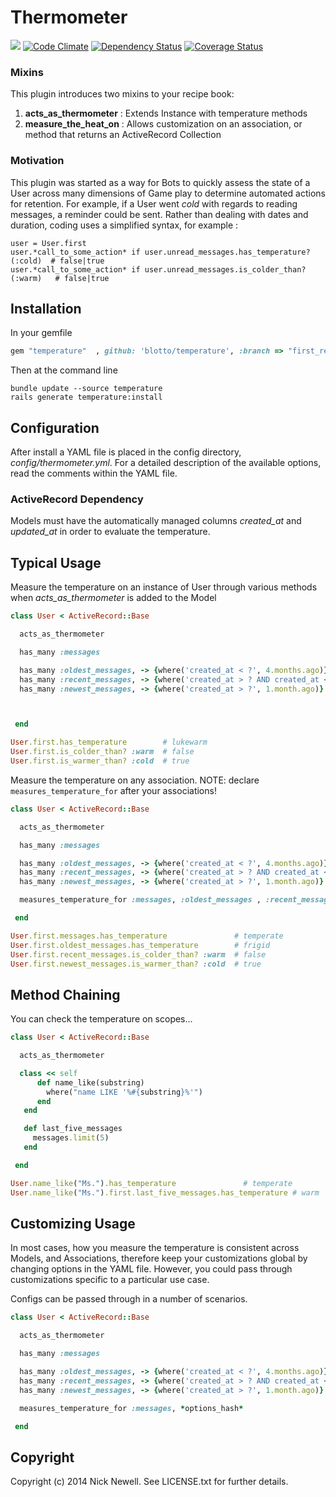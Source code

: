 Thermometer
=======

[<img src="https://secure.travis-ci.org/blotto/thermometer.png" />](http://travis-ci.org/blotto/thermometer)
[![Code Climate](https://codeclimate.com/github/blotto/thermometer.png)](https://codeclimate.com/github/blotto/thermometer)
[![Dependency Status](https://gemnasium.com/blotto/thermometer.png)](https://gemnasium.com/blotto/thermometer)
[![Coverage Status](https://coveralls.io/repos/blotto/thermometer/badge.png)](https://coveralls.io/r/blotto/thermometer)

### Mixins
This plugin introduces two mixins to your recipe book:

1. **acts\_as\_thermometer** : Extends Instance with temperature methods
2. **measure\_the\_heat\_on** : Allows customization on an association, or method that returns an ActiveRecord Collection


### Motivation

This plugin was started as a way for Bots to quickly assess the state of a User across many dimensions of Game play to
determine automated actions for retention. For example, if a User went *cold* with regards to reading messages,
a reminder could be sent. Rather than dealing with dates and duration, coding uses a simplified syntax,
for example :

    user = User.first
    user.*call_to_some_action* if user.unread_messages.has_temperature?(:cold)  # false|true
    user.*call_to_some_action* if user.unread_messages.is_colder_than?(:warm)   # false|true


Installation
------------

In your gemfile

```ruby
gem "temperature"  , github: 'blotto/temperature', :branch => "first_release"
```

Then at the command line

	bundle update --source temperature
	rails generate temperature:install

Configuration
-------------

After install a YAML file is placed in the config directory, *config/thermometer.yml*. For a detailed description of the
available options, read the comments within the YAML file.

### ActiveRecord Dependency

Models must have the automatically managed columns *created_at* and *updated_at* in order to evaluate the temperature.



Typical Usage
-----

Measure the temperature on an instance of User through various methods when *acts_as_thermometer* is added to the Model

```ruby
class User < ActiveRecord::Base

  acts_as_thermometer

  has_many :messages

  has_many :oldest_messages, -> {where('created_at < ?', 4.months.ago)} , class_name: "Message"
  has_many :recent_messages, -> {where('created_at > ? AND created_at < ?', 4.months.ago , 1.month.ago)} , class_name: "Message"
  has_many :newest_messages, -> {where('created_at > ?', 1.month.ago)} , class_name: "Message"



 end
```



```ruby
User.first.has_temperature        # lukewarm
User.first.is_colder_than? :warm  # false
User.first.is_warmer_than? :cold  # true
```

Measure the temperature on any association. NOTE: declare `measures_temperature_for` after your associations!

```ruby
class User < ActiveRecord::Base

  acts_as_thermometer

  has_many :messages

  has_many :oldest_messages, -> {where('created_at < ?', 4.months.ago)} , class_name: "Message"
  has_many :recent_messages, -> {where('created_at > ? AND created_at < ?', 4.months.ago , 1.month.ago)} , class_name: "Message"
  has_many :newest_messages, -> {where('created_at > ?', 1.month.ago)} , class_name: "Message"

  measures_temperature_for :messages, :oldest_messages , :recent_messages , :newest_messages

 end
```

```ruby
User.first.messages.has_temperature               # temperate
User.first.oldest_messages.has_temperature        # frigid
User.first.recent_messages.is_colder_than? :warm  # false
User.first.newest_messages.is_warmer_than? :cold  # true
```

Method Chaining
-----

You can check the temperature on scopes...

```ruby
class User < ActiveRecord::Base

  acts_as_thermometer

  class << self
      def name_like(substring)
        where("name LIKE '%#{substring}%'")
      end
   end

   def last_five_messages
     messages.limit(5)
   end

 end
```

```ruby
User.name_like("Ms.").has_temperature               # temperate
User.name_like("Ms.").first.last_five_messages.has_temperature # warm
```


Customizing Usage
-----

In most cases, how you measure the temperature is consistent across Models, and Associations, therefore keep your customizations
global by changing options in the YAML file.  However, you could pass through customizations specific to a particular use
case.

Configs can be passed through in a number of scenarios.



```ruby
class User < ActiveRecord::Base

  acts_as_thermometer

  has_many :messages

  has_many :oldest_messages, -> {where('created_at < ?', 4.months.ago)} , class_name: "Message"
  has_many :recent_messages, -> {where('created_at > ? AND created_at < ?', 4.months.ago , 1.month.ago)} , class_name: "Message"
  has_many :newest_messages, -> {where('created_at > ?', 1.month.ago)} , class_name: "Message"

  measures_temperature_for :messages, *options_hash*

 end

```

Copyright
---------

Copyright (c) 2014 Nick Newell. See LICENSE.txt for further details.






